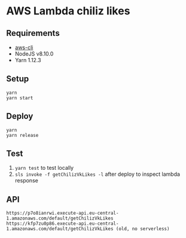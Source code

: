 # AWS Lambda chiliz likes

## Requirements

* [aws-cli](https://docs.aws.amazon.com/cli/latest/userguide/install-macos.html)
* NodeJS v8.10.0
* Yarn 1.12.3

## Setup

```
yarn
yarn start
```

## Deploy

```
yarn
yarn release
```

## Test

1. `yarn test` to test locally
2. `sls invoke -f getChilizVkLikes -l` after deploy to inspect lambda response

## API

```
https://p7o8ianrwi.execute-api.eu-central-1.amazonaws.com/default/getChilizVkLikes
https://kfp7zu0p86.execute-api.eu-central-1.amazonaws.com/default/getChilizVkLikes (old, no serverless)
```
